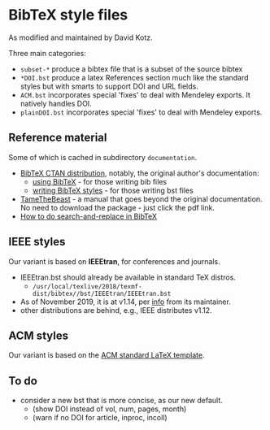 # BibTeX style files

As modified and maintained by David Kotz.

Three main categories: 

* `subset-*` produce a bibtex file that is a subset of the source bibtex
* `*DOI.bst` produce a latex References section much like the standard styles but with smarts to support DOI and URL fields.
* `ACM.bst` incorporates special 'fixes' to deal with Mendeley exports.  It natively handles DOI.
* `plainDOI.bst` incorporates special 'fixes' to deal with Mendeley exports.

## Reference material

Some of which is cached in subdirectory `documentation`.

* [BibTeX CTAN distribution](https://ctan.org/pkg/bibtex), notably, the original author's documentation:
  * [using BibTeX](http://mirrors.ctan.org/biblio/bibtex/base/btxdoc.pdf) - for those writing bib files
  * [writing BibTeX styles](http://mirrors.ctan.org/biblio/bibtex/base/btxhak.pdf) - for those writing bst files
* [TameTheBeast](https://ctan.org/pkg/tamethebeast) - a manual that goes beyond the original documentation. No need to download the package - just click the pdf link.
* [How to do search-and-replace in BibTeX](https://tex.stackexchange.com/questions/28102/use-character-substitution-in-bibtex-bst-file)

## IEEE styles

Our variant is based on **IEEEtran**, for conferences and journals.

* IEEEtran.bst should already be available in standard TeX distros.
	*  `/usr/local/texlive/2018/texmf-dist/bibtex//bst/IEEEtran/IEEEtran.bst`
* As of November 2019, it is at v1.14, per [info](http://www.michaelshell.org/tex/ieeetran/) from its maintainer.
* other distributions are behind, e.g., IEEE distributes v1.12.

## ACM styles

Our variant is based on the [ACM standard LaTeX template](https://www.acm.org/publications/proceedings-template).

## To do

* consider a new bst that is more concise, as our new default.
  * (show DOI instead of vol, num, pages, month)
  * (warn if no DOI for article, inproc, incoll)
